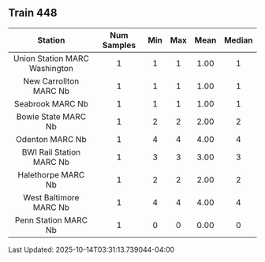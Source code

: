 ## Train 448

| Station | Num Samples | Min | Max | Mean | Median |
| :-----: | :---------: | :-: | :-: | :--: | :----: |
| Union Station MARC Washington | 1 | 1 | 1 | 1.00 | 1 |
| New Carrollton MARC Nb | 1 | 1 | 1 | 1.00 | 1 |
| Seabrook MARC Nb | 1 | 1 | 1 | 1.00 | 1 |
| Bowie State MARC Nb | 1 | 2 | 2 | 2.00 | 2 |
| Odenton MARC Nb | 1 | 4 | 4 | 4.00 | 4 |
| BWI Rail Station MARC Nb | 1 | 3 | 3 | 3.00 | 3 |
| Halethorpe MARC Nb | 1 | 2 | 2 | 2.00 | 2 |
| West Baltimore MARC Nb | 1 | 4 | 4 | 4.00 | 4 |
| Penn Station MARC Nb | 1 | 0 | 0 | 0.00 | 0 |


Last Updated: 2025-10-14T03:31:13.739044-04:00
